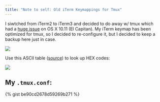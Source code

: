 ```yaml
---
title: "Note to self: Old iTerm Keymappings for Tmux"
---
```


I siwtched from iTerm2 to iTerm3 and decided to do away w/ tmux which had a [huge issue](https://github.com/tmux/tmux/issues/108) on OS X 10.11 (El Capitan). My iTerm keymap has been optimized for tmux, so I decided to re-configure it, but I decided to keep a backup here just in case.

![](http://chibicode.com/assets/images/iterm-keymap-note-to-self/config.png)

Use this ASCII table ([source](http://www.asciitable.com/)) to look up HEX codes:

![](http://chibicode.com/assets/images/iterm-keymap-note-to-self/asciifull.gif)

## My `.tmux.conf`:

{% gist be90cd2678d59269b271 %}

